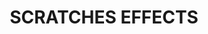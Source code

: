---
title: "SCRATCHES EFFECTS"
price: 0 
desc: "Bez opisa"
img_path: "/assets/img/A.MIG-2010.jpg"
brand: AMMO
available: true
special_offer: false
new: false
soon: false
cat: "Weathering"
subcat: ""
subsubcat: "wet-pigmenti"
---